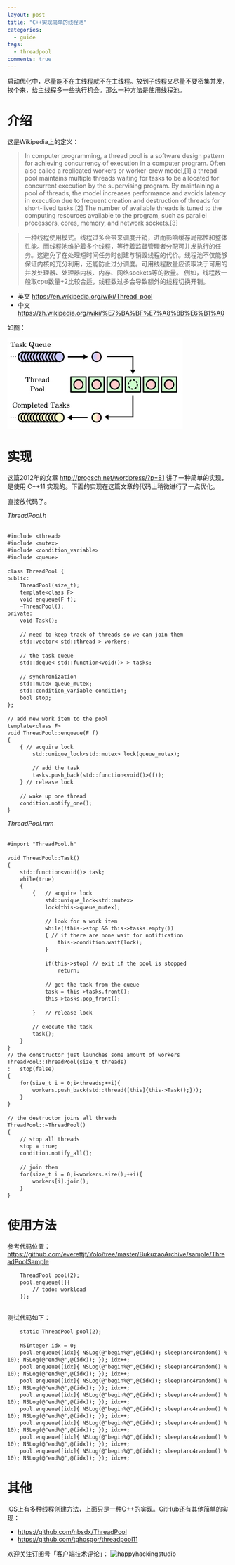 ```yaml
---
layout: post
title: "C++实现简单的线程池"
categories:
  - guide
tags:
  - threadpool
comments: true
---
```



启动优化中，尽量能不在主线程就不在主线程。放到子线程又尽量不要密集并发，挨个来，给主线程多一些执行机会。那么一种方法是使用线程池。

<!-- more -->


# 介绍

这是Wikipedia上的定义：

> In computer programming, a thread pool is a software design pattern for achieving concurrency of execution in a computer program. Often also called a replicated workers or worker-crew model,[1] a thread pool maintains multiple threads waiting for tasks to be allocated for concurrent execution by the supervising program. By maintaining a pool of threads, the model increases performance and avoids latency in execution due to frequent creation and destruction of threads for short-lived tasks.[2] The number of available threads is tuned to the computing resources available to the program, such as parallel processors, cores, memory, and network sockets.[3]


> 一种线程使用模式。线程过多会带来调度开销，进而影响缓存局部性和整体性能。而线程池维护着多个线程，等待着监督管理者分配可并发执行的任务。这避免了在处理短时间任务时创建与销毁线程的代价。线程池不仅能够保证内核的充分利用，还能防止过分调度。可用线程数量应该取决于可用的并发处理器、处理器内核、内存、网络sockets等的数量。 例如，线程数一般取cpu数量+2比较合适，线程数过多会导致额外的线程切换开销。

- 英文 <https://en.wikipedia.org/wiki/Thread_pool>
- 中文 <https://zh.wikipedia.org/wiki/%E7%BA%BF%E7%A8%8B%E6%B1%A0>


如图：

![](/media/15340064020238.jpg)



# 实现

这篇2012年的文章 <http://progsch.net/wordpress/?p=81> 讲了一种简单的实现，是使用 C++11 实现的。下面的实现在这篇文章的代码上稍微进行了一点优化。

直接放代码了。


*ThreadPool.h*

```

#include <thread>
#include <mutex>
#include <condition_variable>
#include <queue>

class ThreadPool {
public:
    ThreadPool(size_t);
    template<class F>
    void enqueue(F f);
    ~ThreadPool();
private:
    void Task();

    // need to keep track of threads so we can join them
    std::vector< std::thread > workers;
    
    // the task queue
    std::deque< std::function<void()> > tasks;
    
    // synchronization
    std::mutex queue_mutex;
    std::condition_variable condition;
    bool stop;
};

// add new work item to the pool
template<class F>
void ThreadPool::enqueue(F f)
{
    { // acquire lock
        std::unique_lock<std::mutex> lock(queue_mutex);
        
        // add the task
        tasks.push_back(std::function<void()>(f));
    } // release lock
    
    // wake up one thread
    condition.notify_one();
}

```

*ThreadPool.mm*


```

#import "ThreadPool.h"

void ThreadPool::Task()
{
    std::function<void()> task;
    while(true)
    {
        {   // acquire lock
            std::unique_lock<std::mutex>
            lock(this->queue_mutex);
            
            // look for a work item
            while(!this->stop && this->tasks.empty())
            { // if there are none wait for notification
                this->condition.wait(lock);
            }
            
            if(this->stop) // exit if the pool is stopped
                return;
            
            // get the task from the queue
            task = this->tasks.front();
            this->tasks.pop_front();
            
        }   // release lock
        
        // execute the task
        task();
    }
}
// the constructor just launches some amount of workers
ThreadPool::ThreadPool(size_t threads)
:   stop(false)
{
    for(size_t i = 0;i<threads;++i){
        workers.push_back(std::thread([this]{this->Task();}));
    }
}

// the destructor joins all threads
ThreadPool::~ThreadPool()
{
    // stop all threads
    stop = true;
    condition.notify_all();
    
    // join them
    for(size_t i = 0;i<workers.size();++i){
        workers[i].join();
    }
}

```


# 使用方法


参考代码位置：<https://github.com/everettjf/Yolo/tree/master/BukuzaoArchive/sample/ThreadPoolSample>

```
    ThreadPool pool(2);
    pool.enqueue([]{
        // todo: workload
    });
    
```


测试代码如下：

```
    static ThreadPool pool(2);

    NSInteger idx = 0;
    pool.enqueue([idx]{ NSLog(@"begin%@",@(idx)); sleep(arc4random() % 10); NSLog(@"end%@",@(idx)); }); idx++;
    pool.enqueue([idx]{ NSLog(@"begin%@",@(idx)); sleep(arc4random() % 10); NSLog(@"end%@",@(idx)); }); idx++;
    pool.enqueue([idx]{ NSLog(@"begin%@",@(idx)); sleep(arc4random() % 10); NSLog(@"end%@",@(idx)); }); idx++;
    pool.enqueue([idx]{ NSLog(@"begin%@",@(idx)); sleep(arc4random() % 10); NSLog(@"end%@",@(idx)); }); idx++;
    pool.enqueue([idx]{ NSLog(@"begin%@",@(idx)); sleep(arc4random() % 10); NSLog(@"end%@",@(idx)); }); idx++;
    pool.enqueue([idx]{ NSLog(@"begin%@",@(idx)); sleep(arc4random() % 10); NSLog(@"end%@",@(idx)); }); idx++;
    pool.enqueue([idx]{ NSLog(@"begin%@",@(idx)); sleep(arc4random() % 10); NSLog(@"end%@",@(idx)); }); idx++;
    pool.enqueue([idx]{ NSLog(@"begin%@",@(idx)); sleep(arc4random() % 10); NSLog(@"end%@",@(idx)); }); idx++;

```


# 其他


iOS上有多种线程创建方法，上面只是一种C++的实现。GitHub还有其他简单的实现：

- <https://github.com/nbsdx/ThreadPool>
- <https://github.com/tghosgor/threadpool11>


欢迎关注订阅号「客户端技术评论」：
![happyhackingstudio](https://everettjf.github.io/images/fun.jpg)



